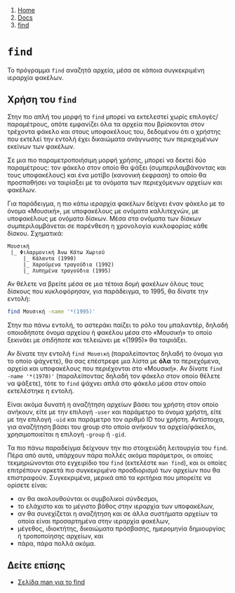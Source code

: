<!-- -
Title: find (el)
Description: Σημειώσεις για την εντολή find
First Published: 2011-09-24
Last Updated: 2012-02-16
- -->

<ol class="breadcrumb" itemprop="breadcrumb">
	<li><a href="/">Home</a></li>
	<li><a href="/docs/">Docs</a></li>
	<li><a href="/docs/find.el.html">find</a></li>
</ol>

`find`
======

Το πρόγραμμα <code>find</code> αναζητά αρχεία, μέσα σε κάποια συγκεκριμένη ιεραρχία φακέλων.

Χρήση του <code>find</code>
---------------------------

Στην πιο απλή του μορφή το <code>find</code> μπορεί να εκτελεστεί χωρίς 
επιλογές/παραμέτρους, οπότε εμφανίζει όλα τα αρχεία που βρίσκονται στον 
τρέχοντα φάκελο και στους υποφακέλους του, δεδομένου ότι ο χρήστης που 
εκτελεί την εντολή έχει δικαιώματα ανάγνωσης των περιεχομένων εκείνων 
των φακέλων.

Σε μια πιο παραμετροποιήσιμη μορφή χρήσης, μπορεί να δεκτεί δύο 
παραμέτρους: τον φάκελο στον οποίο θα ψάξει (συμπεριλαμβάνοντας και τους 
υποφακέλους) και ένα μοτίβο (κανονική έκφραση) το οποίο θα προσπαθήσει 
να ταιρίαξει με τα ονόματα των περιεχόμενων αρχείων και φακέλων.

Για παράδειγμα, η πιο κάτω ιεραρχία φακέλων δείχνει έναν φάκελο με το 
όνομα «Μουσική», με υποφακέλους με ονόματα καλλιτεχνών, με υποφακέλους 
με ονόματα δίσκων. Μέσα στα ονόματα των δίσκων συμπεριλαμβάνεται σε 
παρένθεση η χρονολογία κυκλοφορίας κάθε δίσκου. Σχηματικά:

    Μουσική
     |_ Φιλαρμονική Άνω Κάτω Χωριού
         |_ Κάλαντα (1990)
         |_ Χαρούμενα τραγούδια (1992)
         |_ Λυπημένα τραγούδια (1995)

Αν θέλετε να βρείτε μέσα σε μια τέτοια δομή φακέλων όλους τους δίσκους 
που κυκλοφόρησαν, για παράδειγμα, το 1995, θα δίνατε την εντολή:

```bash
find Μουσική -name '*(1995)'
```

Στην πιο πάνω εντολή, το αστεράκι παίζει το ρόλο του μπαλαντέρ, δηλαδή 
οποιοδήποτε όνομα αρχείου ή φακέλου μέσα στο «Μουσική» το οποίο ξεκινάει 
με *οτιδήποτε* και τελειώνει με «(1995)» θα ταιριάξει.

Αν δίνατε την εντολή <code>find Μουσική</code> (παραλείποντας δηλαδή το 
όνομα για το οποίο ψάχνετε), θα σας επέστρεφε μια λίστα με **όλα** τα 
περιεχόμενα, αρχεία και υποφακέλους που περιέχονται στο «Μουσική». Αν 
δίνατε <code>find -name '*(1970)'</code> (παραλείποντας δηλαδή τον φάκελο 
στον οποίο θέλετε να ψάξετε), τότε το `find` ψάχνει απλά στο φάκελο μέσα 
στον οποίο εκτελέστηκε η εντολή.

Είναι ακόμα δυνατή η αναζήτηση αρχείων βάσει του χρήστη στον οποίο 
ανήκουν, είτε με την επιλογή <code>-user</code> και παράμετρο το όνομα 
χρήστη, είτε με την επιλογή <code>-uid</code> και παράμετρο τον αριθμό ID 
του χρήστη. Αντίστοιχα, για αναζήτηση βάσει του group στο οποίο ανήκουν 
τα αρχεία/φάκελοι, χρησιμοποιείται η επιλογή <code>-group</code> ή 
<code>-gid</code>.

Τα πιο πάνω παραδείγμα δείχνουν την πιο στοιχειώδη λειτουργία του 
<code>find</code>. Πέρα από αυτά, υπάρχουν πάρα πολλές ακόμα παράμετροι, 
οι οποίες τεκμηριώνονται στο εγχειρίδιο του <code>find</code> (εκτελέστε 
<code>man find</code>), και οι οποίες επιτρέπουν αρκετά πιο συγκεκριμένο 
προσδιορισμό των αρχείων που θα επιστραφούν. Συγκεκριμένα, μερικά από τα 
κριτήρια που μπορείτε να ορίσετε είναι:

*   αν θα ακολουθούνται οι συμβολικοί σύνδεσμοι,
*   το ελάχιστο και το μέγιστο βάθος στην ιεραρχία των υποφακέλων,
*   αν θα συνεχίζεται η αναζήτηση και σε άλλα συστήματα αρχείων τα οποία είναι προσαρτημένα στην ιεραρχία φακέλων,
*   μέγεθος, ιδιοκτήτης, δικαιώματα πρόσβασης, ημερομηνία δημιουργίας ή τροποποίησης αρχείων, και
*   πάρα, πάρα πολλά ακόμα.

Δείτε επίσης
------------

*   [Σελίδα man για το find](/docs/man/find.1.html)
